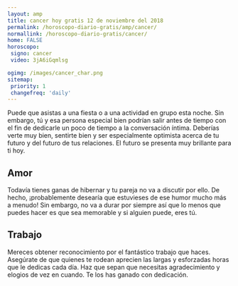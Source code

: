 ```yaml
---
layout: amp
title: cancer hoy gratis 12 de noviembre del 2018 
permalink: /horoscopo-diario-gratis/amp/cancer/
normallink: /horoscopo-diario-gratis/cancer/
home: FALSE
horoscopo:
 signo: cancer
 video: 3jA6iGqmlsg

ogimg: /images/cancer_char.png
sitemap:
 priority: 1
 changefreq: 'daily'
---
```



Puede que asistas a una fiesta o a una actividad en grupo esta noche. Sin embargo, tú y esa persona especial bien podrían salir antes de tiempo con el fin de dedicarle un poco de tiempo a la conversación íntima. Deberías verte muy bien, sentirte bien y ser especialmente optimista acerca de tu futuro y del futuro de tus relaciones. El futuro se presenta muy brillante para ti hoy.

## Amor

Todavía tienes ganas de hibernar y tu pareja no va a discutir por ello. De hecho, ¡probablemente desearía que estuvieses de ese humor mucho más a menudo! Sin embargo, no va a durar por siempre así que lo menos que puedes hacer es que sea memorable y si alguien puede, eres tú.

## Trabajo

Mereces obtener reconocimiento por el fantástico trabajo que haces. Asegúrate de que quienes te rodean aprecien las largas y esforzadas horas que le dedicas cada día. Haz que sepan que necesitas agradecimiento y elogios de vez en cuando. Te los has ganado con dedicación.